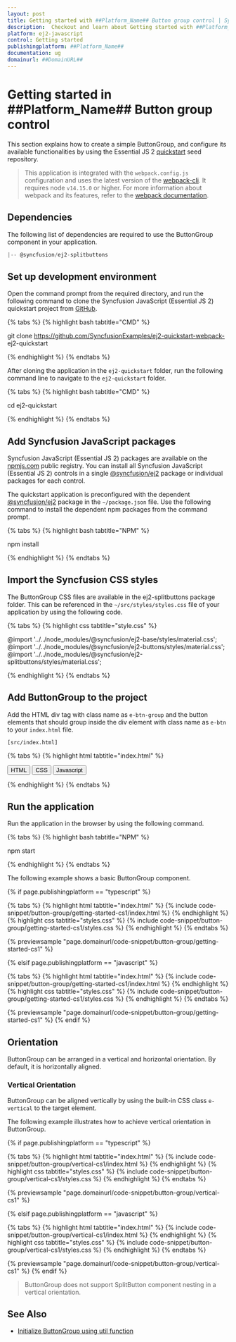 ```yaml
---
layout: post
title: Getting started with ##Platform_Name## Button group control | Syncfusion
description:  Checkout and learn about Getting started with ##Platform_Name## Button group control of Syncfusion Essential JS 2 and more details.
platform: ej2-javascript
control: Getting started 
publishingplatform: ##Platform_Name##
documentation: ug
domainurl: ##DomainURL##
---
```


# Getting started in ##Platform_Name## Button group control

This section explains how to create a simple ButtonGroup, and configure its available functionalities by using the Essential JS 2 [quickstart](https://github.com/SyncfusionExamples/ej2-quickstart-webpack-) seed repository.

> This application is integrated with the `webpack.config.js` configuration and uses the latest version of the [webpack-cli](https://webpack.js.org/api/cli/#commands). It requires node `v14.15.0` or higher. For more information about webpack and its features, refer to the [webpack documentation](https://webpack.js.org/guides/getting-started/).

## Dependencies

The following list of dependencies are required to use the ButtonGroup component in your application.

```js
|-- @syncfusion/ej2-splitbuttons
```

## Set up development environment

Open the command prompt from the required directory, and run the following command to clone the Syncfusion JavaScript (Essential JS 2) quickstart project from [GitHub](https://github.com/SyncfusionExamples/ej2-quickstart-webpack-).

{% tabs %}
{% highlight bash tabtitle="CMD" %}

git clone https://github.com/SyncfusionExamples/ej2-quickstart-webpack- ej2-quickstart

{% endhighlight %}
{% endtabs %}

After cloning the application in the `ej2-quickstart` folder, run the following command line to navigate to the `ej2-quickstart` folder.

{% tabs %}
{% highlight bash tabtitle="CMD" %}

cd ej2-quickstart

{% endhighlight %}
{% endtabs %}

## Add Syncfusion JavaScript packages

Syncfusion JavaScript (Essential JS 2) packages are available on the [npmjs.com](https://www.npmjs.com/~syncfusionorg) public registry. You can install all Syncfusion JavaScript (Essential JS 2) controls in a single [@syncfusion/ej2](https://www.npmjs.com/package/@syncfusion/ej2) package or individual packages for each control.

The quickstart application is preconfigured with the dependent [@syncfusion/ej2](https://www.npmjs.com/package/@syncfusion/ej2) package in the `~/package.json` file. Use the following command to install the dependent npm packages from the command prompt.

{% tabs %}
{% highlight bash tabtitle="NPM" %}

npm install

{% endhighlight %}
{% endtabs %}

## Import the Syncfusion CSS styles

The ButtonGroup CSS files are available in the ej2-splitbuttons package folder. This can be referenced in the `~/src/styles/styles.css` file of your application by using the following code.

{% tabs %}
{% highlight css tabtitle="style.css" %}

@import '../../node_modules/@syncfusion/ej2-base/styles/material.css';
@import '../../node_modules/@syncfusion/ej2-buttons/styles/material.css';
@import '../../node_modules/@syncfusion/ej2-splitbuttons/styles/material.css';

{% endhighlight %}
{% endtabs %}

## Add ButtonGroup to the project

Add the HTML div tag with class name as `e-btn-group` and the button elements that should group inside the div element with class name as
`e-btn` to your `index.html` file.

`[src/index.html]`

{% tabs %}
{% highlight html tabtitle="index.html" %}

<!DOCTYPE html>
<html lang="en">

<head>
    <title>Essential JS 2</title>
    <meta charset="utf-8" />
    <meta name="viewport" content="width=device-width, initial-scale=1.0, user-scalable=no" />
    <meta name="description" content="Essential JS 2" />
    <meta name="author" content="Syncfusion" />
    <link rel="shortcut icon" href="resources/favicon.ico" />
    <link href="https://maxcdn.bootstrapcdn.com/bootstrap/3.3.7/css/bootstrap.min.css" rel="stylesheet" />
</head>

<body>
    <div>
        <!--element which is going to render-->
        <div class='e-btn-group'>
            <button class='e-btn'>HTML</button>
            <button class='e-btn'>CSS</button>
            <button class='e-btn'>Javascript</button>
        </div>
    </div>

</body>

</html>

{% endhighlight %}
{% endtabs %}

## Run the application

Run the application in the browser by using the following command.

{% tabs %}
{% highlight bash tabtitle="NPM" %}

npm start

{% endhighlight %}
{% endtabs %}

The following example shows a basic ButtonGroup component.

{% if page.publishingplatform == "typescript" %}

 {% tabs %}
{% highlight html tabtitle="index.html" %}
{% include code-snippet/button-group/getting-started-cs1/index.html %}
{% endhighlight %}
{% highlight css tabtitle="styles.css" %}
{% include code-snippet/button-group/getting-started-cs1/styles.css %}
{% endhighlight %}
{% endtabs %}
        
{% previewsample "page.domainurl/code-snippet/button-group/getting-started-cs1" %}

{% elsif page.publishingplatform == "javascript" %}

{% tabs %}
{% highlight html tabtitle="index.html" %}
{% include code-snippet/button-group/getting-started-cs1/index.html %}
{% endhighlight %}
{% highlight css tabtitle="styles.css" %}
{% include code-snippet/button-group/getting-started-cs1/styles.css %}
{% endhighlight %}
{% endtabs %}

{% previewsample "page.domainurl/code-snippet/button-group/getting-started-cs1" %}
{% endif %}

## Orientation

ButtonGroup can be arranged in a vertical and horizontal orientation. By default, it is horizontally aligned.

### Vertical Orientation

ButtonGroup can be aligned vertically by using the built-in CSS class `e-vertical` to the target element.

The following example illustrates how to achieve vertical orientation in ButtonGroup.

{% if page.publishingplatform == "typescript" %}

{% tabs %}
{% highlight html tabtitle="index.html" %}
{% include code-snippet/button-group/vertical-cs1/index.html %}
{% endhighlight %}
{% highlight css tabtitle="styles.css" %}
{% include code-snippet/button-group/vertical-cs1/styles.css %}
{% endhighlight %}
{% endtabs %}
        
{% previewsample "page.domainurl/code-snippet/button-group/vertical-cs1" %}

{% elsif page.publishingplatform == "javascript" %}

{% tabs %}
{% highlight html tabtitle="index.html" %}
{% include code-snippet/button-group/vertical-cs1/index.html %}
{% endhighlight %}
{% highlight css tabtitle="styles.css" %}
{% include code-snippet/button-group/vertical-cs1/styles.css %}
{% endhighlight %}
{% endtabs %}

{% previewsample "page.domainurl/code-snippet/button-group/vertical-cs1" %}
{% endif %}

> ButtonGroup does not support SplitButton component nesting in a vertical orientation.

## See Also

* [Initialize ButtonGroup using util function](./how-to/initialize-buttongroup-using-util-function)